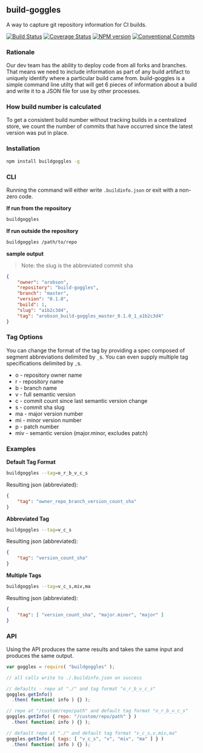 ## build-goggles
A way to capture git repository information for CI builds.

[![Build Status][travis-image]][travis-url]
[![Coverage Status][coveralls-image]][coveralls-url]
[![NPM version][npm-image]][npm-url]
[![Conventional Commits](https://img.shields.io/badge/Conventional%20Commits-1.0.0-yellow.svg)](https://conventionalcommits.org)

### Rationale
Our dev team has the ability to deploy code from all forks and branches. That means we need to include information as part of any build artifact to uniquely identify where a particular build came from. build-goggles is a simple command line utilty that will get 6 pieces of information about a build and write it to a JSON file for use by other processes.

### How build number is calculated
To get a consistent build number without tracking builds in a centralized store, we count the number of commits that have occurred since the latest version was put in place.

### Installation

```bash
npm install buildgoggles -g
```

### CLI
Running the command will either write `.buildinfo.json` or exit with a non-zero code.

__If run from the repository__
```bash
buildgoggles
```

__If run outside the repository__
```bash
buildgoggles /path/to/repo
```

__sample output__

> Note: the slug is the abbreviated commit sha

```json
{
	"owner": "arobson",
	"repository": "build-goggles",
	"branch": "master",
	"version": "0.1.0",
	"build": 1,
	"slug": "a1b2c3d4",
	"tag": "arobson_build-goggles_master_0.1.0_1_a1b2c3d4"
}
```

### Tag Options
You can change the format of the tag by providing a spec composed of segment abbreviations delimited by `_`s. You can even supply multiple tag specifications delimited by `,`s.

 * o - repository owner name
 * r - repository name
 * b - branch name
 * v - full semantic version
 * c - commit count since last semantic version change
 * s - commit sha slug
 * ma - major version number
 * mi - minor version number
 * p - patch number
 * miv - semantic version (major.minor, excludes patch)

### Examples

__Default Tag Format__
```bash
buildgoggles --tag=o_r_b_v_c_s
```

Resulting json (abbreviated): 
```json
{
	"tag": "owner_repo_branch_version_count_sha"
}
```

__Abbreviated Tag__
```bash
buildgoggles --tag=v_c_s
```

Resulting json (abbreviated): 
```json
{
	"tag": "version_count_sha"
}
```

__Multiple Tags__
```bash
buildgoggles --tag=v_c_s,miv,ma
```

Resulting json (abbreviated): 
```json
{
	"tag": [ "version_count_sha", "major.minor", "major" ]
}
```

### API
Using the API produces the same results and takes the same input and produces the same output.

```js
var goggles = require( "buildgoggles" );

// all calls write to ./.buildinfo.json on success

// defaults - repo at "./" and tag format "o_r_b_v_c_s"
goggles.getInfo()
  .then( function( info ) {} );

// repo at "/custom/repo/path" and default tag format "o_r_b_v_c_s"
goggles.getInfo( { repo: "/custom/repo/path" } )
  .then( function( info ) {} );

// default repo at "./" and default tag format "v_c_s,v,miv,ma"
goggles.getInfo( { tags: [ "v_c_s", "v", "miv", "ma" ] } )
  .then( function( info ) {} );
```

[travis-url]: https://travis-ci.org/arobson/buildGoggles
[travis-image]: https://travis-ci.org/arobson/buildgoggles.svg?branch=master
[coveralls-url]: https://coveralls.io/github/arobson/buildgoggles?branch=master
[coveralls-image]: https://coveralls.io/repos/github/arobson/buildgoggles/badge.svg?branch=master
[npm-url]: https://www.npmjs.com/package/buildGoggles
[npm-image]: https://img.shields.io/npm/v/buildGoggles.svg
